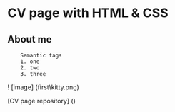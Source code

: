 # CV page with HTML & CSS

## About me

```
    Semantic tags
    1. one
    2. two
    3. three
```

! [image] (first\kitty.png)

[CV page repository] ()
